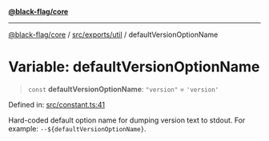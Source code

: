 [**@black-flag/core**](../../../../README.md)

***

[@black-flag/core](../../../../README.md) / [src/exports/util](../README.md) / defaultVersionOptionName

# Variable: defaultVersionOptionName

> `const` **defaultVersionOptionName**: `"version"` = `'version'`

Defined in: [src/constant.ts:41](https://github.com/Xunnamius/black-flag/blob/10cd0ebc0304d033218ec4dffba0c41cb2e85ff6/src/constant.ts#L41)

Hard-coded default option name for dumping version text to stdout. For
example: `--${defaultVersionOptionName}`.
